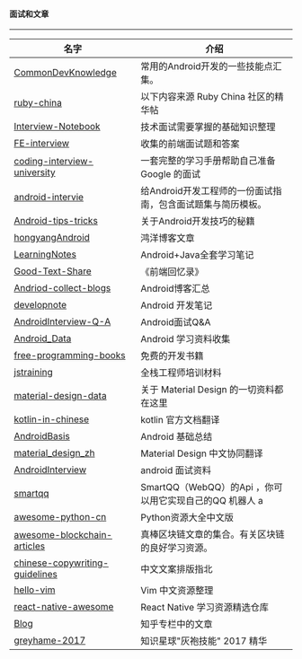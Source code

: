 
#### 面试和文章

------

|名字|介绍|
|-----|-----|
|[CommonDevKnowledge](https://github.com/AweiLoveAndroid/CommonDevKnowledge)|常用的Android开发的一些技能点汇集。|
|[ruby-china](https://github.com/liukun-lk/awesome-ruby-china)|以下内容来源 Ruby China 社区的精华帖|
|[Interview-Notebook](https://github.com/CyC2018/Interview-Notebook)|技术面试需要掌握的基础知识整理|
|[FE-interview](https://github.com/qiu-deqing/FE-interview)|收集的前端面试题和答案|
|[coding-interview-university](https://github.com/jwasham/coding-interview-university)|一套完整的学习手册帮助自己准备 Google 的面试|
|[android-intervie](https://github.com/guoxiaoxing/android-interview)|给Android开发工程师的一份面试指南，包含面试题集与简历模板。|
|[Android-tips-tricks](https://github.com/nisrulz/android-tips-tricks)|关于Android开发技巧的秘籍|
|[hongyangAndroid](https://github.com/hongyangAndroid/Android_Blog_Demos)|鸿洋博客文章|![](https://camo.githubusercontent.com/17fbfef3900a85634509c3b4da984a676b7e55a0/687474703a2f2f696d672e626c6f672e6373646e2e6e65742f3230313531303231313033303133353832)|
|[LearningNotes](https://github.com/francistao/LearningNotes)|Android+Java全套学习笔记||
|[Good-Text-Share](https://github.com/Wscats/Good-Text-Share)|《前端回忆录》||
|[Andriod-collect-blogs](https://github.com/ZQiang94/Andriod-collect-blogs)|Android博客汇总||
|[developnote](https://github.com/w4lle/developnote)|Android 开发笔记||
|[AndroidInterview-Q-A](https://github.com/JackyAndroid/AndroidInterview-Q-A)|Android面试Q&A|![](https://camo.githubusercontent.com/84b23483575ab7e78a2c2eef7f202538673967e8/687474703a2f2f7777772e6a61636b7977616e672e746563682f696d616765732f676f6e677a682e706e67)|
|[Android_Data](https://github.com/Freelander/Android_Data)|Android 学习资料收集||
|[free-programming-books](https://github.com/EbookFoundation/free-programming-books)|免费的开发书籍||
|[jstraining](https://github.com/ruanyf/jstraining)|全栈工程师培训材料||
|[material-design-data](https://github.com/Luosunce/material-design-data)|关于 Material Design 的一切资料都在这里||
|[kotlin-in-chinese](https://github.com/huanglizhuo/kotlin-in-chinese)|kotlin 官方文档翻译 |![](https://raw.githubusercontent.com/huanglizhuo/kotlin-in-chinese/master/kotlinLOC.png)|
|[AndroidBasis](https://github.com/peerless2012/AndroidBasis)|Android 基础总结||
|[material_design_zh](https://github.com/1sters/material_design_zh)|Material Design 中文协同翻译 ||
|[AndroidInterview](https://github.com/HotBitmapGG/AndroidInterview)|android 面试资料||
|[smartqq](https://github.com/ScienJus/smartqq)|SmartQQ（WebQQ）的Api ，你可以用它实现自己的QQ 机器人 a||
|[awesome-python-cn](https://github.com/jobbole/awesome-python-cn)|Python资源大全中文版|![]()|
|[awesome-blockchain-articles](https://github.com/wecodexyz/awesome-blockchain-articles)|真棒区块链文章的集合。有关区块链的良好学习资源。||
|[chinese-copywriting-guidelines](https://github.com/mzlogin/chinese-copywriting-guidelines)|中文文案排版指北||
|[hello-vim](https://github.com/vim-china/hello-vim)|Vim 中文资源整理||
|[react-native-awesome](https://github.com/crazycodeboy/react-native-awesome)|React Native 学习资源精选仓库|![]()|
|[Blog](https://github.com/BaronZ88/Blog)|知乎专栏中的文章 |![]()|
|[greyhame-2017](https://github.com/ChrisLinn/greyhame-2017)|知识星球"灰袍技能" 2017 精华|![]()|
